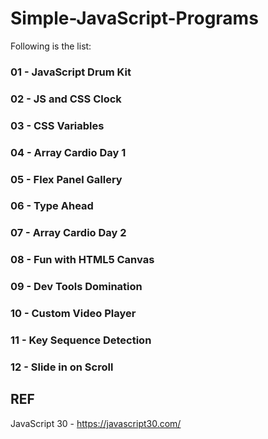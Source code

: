 # Simple-JavaScript-Programs

Following is the list:

### 01 - JavaScript Drum Kit
### 02 - JS and CSS Clock
### 03 - CSS Variables
### 04 - Array Cardio Day 1
### 05 - Flex Panel Gallery
### 06 - Type Ahead
### 07 - Array Cardio Day 2
### 08 - Fun with HTML5 Canvas
### 09 - Dev Tools Domination
### 10 - Custom Video Player
### 11 - Key Sequence Detection
### 12 - Slide in on Scroll

## REF
JavaScript 30 - https://javascript30.com/
